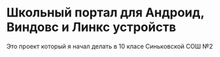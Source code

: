 # Школьный портал для Андроид, Виндовс и Линкс устройств

Это проект который я начал делать в 10 класе Синьковской СОШ №2
